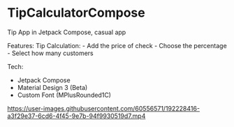 # TipCalculatorCompose
Tip App in Jetpack Compose, casual app


Features:
  Tip Calculation:
    - Add the price of check
    - Choose the percentage
    - Select how many customers

Tech:
- Jetpack Compose
- Material Design 3 (Beta)
- Custom Font (MPlusRounded1C)




https://user-images.githubusercontent.com/60556571/192228416-a3f29e37-6cd6-4f45-9e7b-94f9930519d7.mp4

